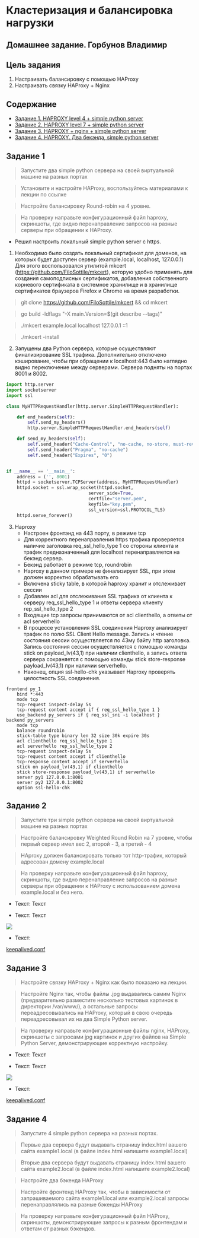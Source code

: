 # Кластеризация и балансировка нагрузки
## Домашнее задание. Горбунов Владимир

## Цель задания
1. Настраивать балансировку с помощью HAProxy
2. Настраивать связку HAProxy + Nginx

## Содержание

- [Задание 1. HAPROXY level 4 + simple python server](#Задание-1)
- [Задание 2. HAPROXY level 7 + simple python server](#Задание-2)  
- [Задание 3. HAPROXY + nginx + simple python server](#Задание-3) 
- [Задание 4. HAPROXY. Два бекэнда, simple python server](#Задание-4)  


## Задание 1
> Запустите два simple python сервера на своей виртуальной машине на разных портах

> Установите и настройте HAProxy, воспользуйтесь материалами к лекции по ссылке

> Настройте балансировку Round-robin на 4 уровне.

> На проверку направьте конфигурационный файл haproxy, скриншоты, где видно перенаправление запросов на разные серверы при обращении к HAProxy.

- Решил настроить локальный simple python server с https.
1. Необходимо было создать локальный сертификат для доменов, на которых будет доступен сервер \(example.local, localhost, 127.0.0.1\) </br>
Для этого воспользовался утилитой mkcert (https://github.com/FiloSottile/mkcert), которую удобно применять для  создания самоподписных сертификатов, добавления собственного корневого сертификата в системное хранилище и в хранилище сертификатов браузеров Firefox и Chrome на время разработки.
> git clone https://github.com/FiloSottile/mkcert && cd mkcert

> go build -ldflags "-X main.Version=$(git describe --tags)"

> ./mkcert  example.local localhost 127.0.0.1 ::1

> ./mkcert -install

2. Запущены два Python сервера, которые осуществляют финализирование SSL трафика. Дополнительно отключено кэширование, чтобы при обращении к localhost:443 было наглядно видно переключение между серверами. Сервера подняты на портах 8001 и 8002.
```python
import http.server
import socketserver
import ssl

class MyHTTPRequestHandler(http.server.SimpleHTTPRequestHandler):

    def end_headers(self):
        self.send_my_headers()
        http.server.SimpleHTTPRequestHandler.end_headers(self)

    def send_my_headers(self):
        self.send_header("Cache-Control", "no-cache, no-store, must-revalidate")
        self.send_header("Pragma", "no-cache")
        self.send_header("Expires", "0")


if __name__ == '__main__':
    address = ('', 8001)
    httpd = socketserver.TCPServer(address, MyHTTPRequestHandler)
    httpd.socket = ssl.wrap_socket(httpd.socket,
                               server_side=True,
                               certfile="server.pem",
                               keyfile="key.pem",
                               ssl_version=ssl.PROTOCOL_TLS)
    httpd.serve_forever()

```
3. Haproxy 
   - Настроен фронтэнд на 443 порту, в режиме tcp
   - Для корректного перенаправления https трафика проверяется наличие заголовка req_ssl_hello_type 1 со стороны клиента и трафик предназначенный для localhost перенаправляется на бекэнд сервер.
   - Бекэнд работает в режиме tcp, roundrobin
   - Haproxy в данном примере не финализирует SSL, при этом должен корректно обрабатывать его 
   - Включена sticky table, в которой haproxy хранит и отслеживает сессии
   - Добавлен acl для отслеживания SSL трафика от клиента к серверу req_ssl_hello_type 1 и ответы сервера клиенту rep_ssl_hello_type 2
   - Входящие tcp запросы принимаются от acl clienthello, a ответы от acl serverhello
   - В процессе установления SSL соединения Haproxy анализирует трафик по полю SSL Client Hello message. Запись и чтение состояния сессии осуществляется по 43му байту http заголовка. Запись состояния сессии осуществляется с помощью команды stick on payload_lv(43,1) при наличии clienthello, а запись ответа сервера сохраняется с помощью команды stick store-response payload_lv(43,1) при наличии serverhello.
   - Наконец, опция ssl-hello-chk указывает Haproxy проверять целостность SSL соединения.

```haproxy
frontend py_1
    bind *:443
    mode tcp
    tcp-request inspect-delay 5s
    tcp-request content accept if { req_ssl_hello_type 1 }
    use_backend py_servers if { req_ssl_sni -i localhost }
backend py_servers
    mode tcp
    balance roundrobin
    stick-table type binary len 32 size 30k expire 30s
    acl clienthello req_ssl_hello_type 1
    acl serverhello rep_ssl_hello_type 2
    tcp-request inspect-delay 5s
    tcp-request content accept if clienthello
    tcp-response content accept if serverhello
    stick on payload_lv(43,1) if clienthello
    stick store-response payload_lv(43,1) if serverhello
    server py1 127.0.0.1:8001
    server py2 127.0.0.1:8002
    option ssl-hello-chk

```




## Задание 2
> Запустите три simple python сервера на своей виртуальной машине на разных портах

> Настройте балансировку Weighted Round Robin на 7 уровне, чтобы первый сервер имел вес 2, второй - 3, а третий - 4

> HAproxy должен балансировать только тот http-трафик, который адресован домену example.local

> На проверку направьте конфигурационный файл haproxy, скриншоты, где видно перенаправление запросов на разные серверы при обращении к HAProxy c использованием домена example.local и без него.

- Текст:
Текст

- Текст:
Текст

![](img/1.jpg)

- Текст:

[keepalived.conf](./keepalived.conf)



## Задание 3

> Настройте связку HAProxy + Nginx как было показано на лекции.

> Настройте Nginx так, чтобы файлы .jpg выдавались самим Nginx (предварительно разместите несколько тестовых картинок в директории /var/www/), а остальные запросы переадресовывались на HAProxy, который в свою очередь переадресовывал их на два Simple Python server.

> На проверку направьте конфигурационные файлы nginx, HAProxy, скриншоты с запросами jpg картинок и других файлов на Simple Python Server, демонстрирующие корректную настройку.

- Текст:
Текст

- Текст:
Текст

![](img/1.jpg)

- Текст:

[keepalived.conf](./keepalived.conf)


## Задание 4
> Запустите 4 simple python сервера на разных портах.

> Первые два сервера будут выдавать страницу index.html вашего сайта example1.local (в файле index.html напишите example1.local)

> Вторые два сервера будут выдавать страницу index.html вашего сайта example2.local (в файле index.html напишите example2.local)

> Настройте два бэкенда HAProxy

> Настройте фронтенд HAProxy так, чтобы в зависимости от запрашиваемого сайта example1.local или example2.local запросы перенаправлялись на разные бэкенды HAProxy

> На проверку направьте конфигурационный файл HAProxy, скриншоты, демонстрирующие запросы к разным фронтендам и ответам от разных бэкендов.



